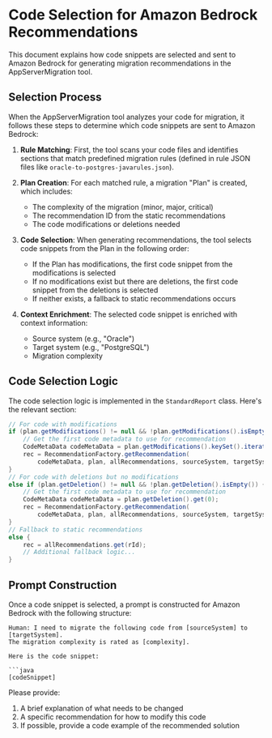 # Code Selection for Amazon Bedrock Recommendations

This document explains how code snippets are selected and sent to Amazon Bedrock for generating migration recommendations in the AppServerMigration tool.

## Selection Process

When the AppServerMigration tool analyzes your code for migration, it follows these steps to determine which code snippets are sent to Amazon Bedrock:

1. **Rule Matching**: First, the tool scans your code files and identifies sections that match predefined migration rules (defined in rule JSON files like `oracle-to-postgres-javarules.json`).

2. **Plan Creation**: For each matched rule, a migration "Plan" is created, which includes:
   - The complexity of the migration (minor, major, critical)
   - The recommendation ID from the static recommendations
   - The code modifications or deletions needed

3. **Code Selection**: When generating recommendations, the tool selects code snippets from the Plan in the following order:
   - If the Plan has modifications, the first code snippet from the modifications is selected
   - If no modifications exist but there are deletions, the first code snippet from the deletions is selected
   - If neither exists, a fallback to static recommendations occurs

4. **Context Enrichment**: The selected code snippet is enriched with context information:
   - Source system (e.g., "Oracle")
   - Target system (e.g., "PostgreSQL")
   - Migration complexity

## Code Selection Logic

The code selection logic is implemented in the `StandardReport` class. Here's the relevant section:

```java
// For code with modifications
if (plan.getModifications() != null && !plan.getModifications().isEmpty()) {
    // Get the first code metadata to use for recommendation
    CodeMetaData codeMetaData = plan.getModifications().keySet().iterator().next();
    rec = RecommendationFactory.getRecommendation(
        codeMetaData, plan, allRecommendations, sourceSystem, targetSystem);
} 
// For code with deletions but no modifications
else if (plan.getDeletion() != null && !plan.getDeletion().isEmpty()) {
    // Get the first code metadata to use for recommendation
    CodeMetaData codeMetaData = plan.getDeletion().get(0);
    rec = RecommendationFactory.getRecommendation(
        codeMetaData, plan, allRecommendations, sourceSystem, targetSystem);
} 
// Fallback to static recommendations
else {
    rec = allRecommendations.get(rId);
    // Additional fallback logic...
}
```

## Prompt Construction

Once a code snippet is selected, a prompt is constructed for Amazon Bedrock with the following structure:

```
Human: I need to migrate the following code from [sourceSystem] to [targetSystem]. 
The migration complexity is rated as [complexity].

Here is the code snippet:

```java
[codeSnippet]
```

Please provide:
1. A brief explanation of what needs to be changed
2. A specific recommendation for how to modify this code
3. If possible, provide a code example of the recommended solution
